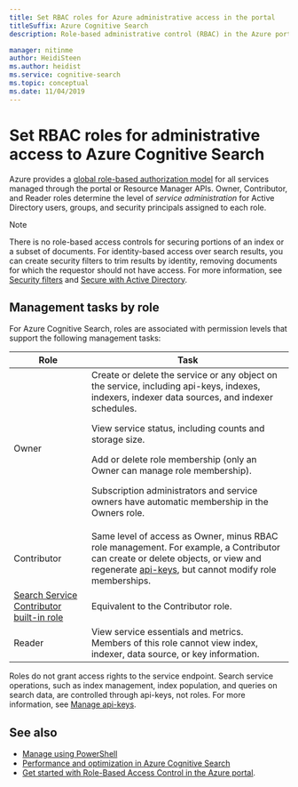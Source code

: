```yaml
---
title: Set RBAC roles for Azure administrative access in the portal
titleSuffix: Azure Cognitive Search
description: Role-based administrative control (RBAC) in the Azure portal for controlling and delegating administrative tasks for Azure Cognitive Search management.

manager: nitinme
author: HeidiSteen
ms.author: heidist
ms.service: cognitive-search
ms.topic: conceptual
ms.date: 11/04/2019
---
```


# Set RBAC roles for administrative access to Azure Cognitive Search

Azure provides a [global role-based authorization model](../role-based-access-control/role-assignments-portal.md) for all services managed through the portal or Resource Manager APIs. Owner, Contributor, and Reader roles determine the level of *service administration* for Active Directory users, groups, and security principals assigned to each role. 

> [!Note]
> There is no role-based access controls for securing portions of an index or a subset of documents. For identity-based access over search results, you can create security filters to trim results by identity, removing documents for which the requestor should not have access. For more information, see [Security filters](search-security-trimming-for-azure-search.md) and [Secure with Active Directory](search-security-trimming-for-azure-search-with-aad.md).

## Management tasks by role

For Azure Cognitive Search, roles are associated with permission levels that support the following management tasks:

| Role | Task |
| --- | --- |
| Owner |Create or delete the service or any object on the service, including api-keys, indexes, indexers, indexer data sources, and indexer schedules.<p>View service status, including counts and storage size.<p>Add or delete role membership (only an Owner can manage role membership).<p>Subscription administrators and service owners have automatic membership in the Owners role. |
| Contributor |Same level of access as Owner, minus RBAC role management. For example, a Contributor can create or delete objects, or view and regenerate [api-keys](search-security-api-keys.md), but cannot modify role memberships. |
| [Search Service Contributor built-in role](https://docs.microsoft.com/azure/role-based-access-control/built-in-roles#search-service-contributor) | Equivalent to the Contributor role. |
| Reader |View service essentials and metrics. Members of this role cannot view index, indexer, data source, or key information.  |

Roles do not grant access rights to the service endpoint. Search service operations, such as index management, index population, and queries on search data, are controlled through api-keys, not roles. For more information, see [Manage api-keys](search-security-api-keys.md).

## See also

+ [Manage using PowerShell](search-manage-powershell.md) 
+ [Performance and optimization in Azure Cognitive Search](search-performance-optimization.md)
+ [Get started with Role-Based Access Control in the Azure portal](../role-based-access-control/overview.md).